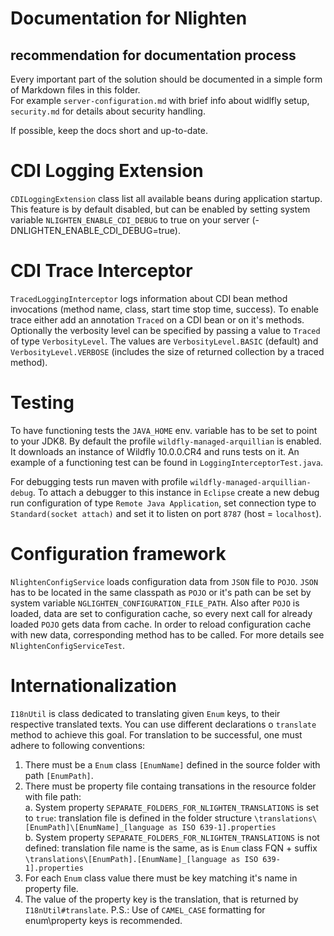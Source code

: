# Documentation for Nlighten

## recommendation for documentation process

Every important part of the solution should be documented in a simple form of Markdown files in this folder.  
For example `server-configuration.md` with brief info about widlfly setup, `security.md` for details about security handling.

If possible, keep the docs short and up-to-date. 

# CDI Logging Extension

`CDILoggingExtension` class list all available beans during application startup. This feature is by default disabled, but can be enabled by setting system variable `NLIGHTEN_ENABLE_CDI_DEBUG` to true on your server (-DNLIGHTEN_ENABLE_CDI_DEBUG=true).

# CDI Trace Interceptor

`TracedLoggingInterceptor` logs information about CDI bean method invocations (method name, class, start time stop time, success). To enable trace either add an annotation `Traced` on a CDI bean or on it's methods. Optionally the verbosity level can be specified by passing a value to `Traced` of type `VerbosityLevel`. The values are `VerbosityLevel.BASIC` (default) and `VerbosityLevel.VERBOSE` (includes the size of returned collection by a traced method).

# Testing

To have functioning tests the `JAVA_HOME` env. variable has to be set to point to your JDK8. By default the profile `wildfly-managed-arquillian` is enabled. It downloads an instance of Wildfly 10.0.0.CR4 and runs tests on it. An example of a functioning test can be found in `LoggingInterceptorTest.java`.

For debugging tests run maven with profile `wildfly-managed-arquillian-debug`. To attach a debugger to this instance in `Eclipse` create a new debug run configuration of type `Remote Java Application`, set connection type to `Standard(socket attach)` and set it to listen on port `8787` (host = `localhost`).

# Configuration framework

`NlightenConfigService` loads configuration data from `JSON` file to `POJO`. `JSON` has to be located in the same classpath as `POJO` or it's path can be set by system variable `NGLIGHTEN_CONFIGURATION_FILE_PATH`. Also after `POJO` is loaded, data are set to configuration cache, so every next call for already loaded `POJO` gets data from cache. In order to reload configuration cache with new data, corresponding method has to be called. For more details see `NlightenConfigServiceTest`.

# Internationalization
`I18nUtil` is class dedicated to translating given `Enum` keys, to their respective translated texts.
You can use different declarations o `translate` method to achieve this goal. For translation to be successful, one must adhere to following conventions:
1. There must be a `Enum` class `[EnumName]` defined in the source folder with path `[EnumPath]`.
2. There must be property file containg transations in the resource folder with file path:	
	a. System property `SEPARATE_FOLDERS_FOR_NLIGHTEN_TRANSLATIONS` is set to `true`:
		translation file is defined in the folder structure
	`\translations\[EnumPath]\[EnumName]_[language as ISO 639-1].properties`	
	b. System property `SEPARATE_FOLDERS_FOR_NLIGHTEN_TRANSLATIONS` is not defined:
		translation file name is the same, as is `Enum` class FQN + suffix
	`\translations\[EnumPath].[EnumName]_[language as ISO 639-1].properties`	
3. For each `Enum` class value there must be key matching it's name in property file.
4. The value of the property key is the translation, that is returned by `I18nUtil#translate`.
P.S.: Use of `CAMEL_CASE` formatting for enum\property keys is recommended.

		
 